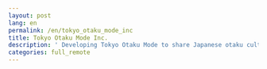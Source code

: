```yaml
---
layout: post
lang: en
permalink: /en/tokyo_otaku_mode_inc
title: Tokyo Otaku Mode Inc.
description: ' Developing Tokyo Otaku Mode to share Japanese otaku culture with the rest of the world. All teams are allowed the option of working fully remote. '
categories: full_remote
---
```

